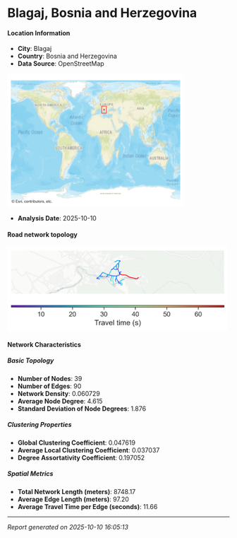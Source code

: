 # Blagaj, Bosnia and Herzegovina

#### Location Information

- **City**: Blagaj
- **Country**: Bosnia and Herzegovina
- **Data Source**: OpenStreetMap
<img src="Blagaj_location.png" alt="Blagaj Location Map" width="400" />

- **Analysis Date**: 2025-10-10

#### Road network topology

<img src="Blagaj_network_map.png" alt="Blagaj Road Network Map" width="500"/>

#### Network Characteristics

##### Basic Topology

- **Number of Nodes**: 39
- **Number of Edges**: 90
- **Network Density**: 0.060729
- **Average Node Degree**: 4.615
- **Standard Deviation of Node Degrees**: 1.876

##### Clustering Properties

- **Global Clustering Coefficient**: 0.047619
- **Average Local Clustering Coefficient**: 0.037037
- **Degree Assortativity Coefficient**: 0.197052

##### Spatial Metrics

- **Total Network Length (meters)**: 8748.17
- **Average Edge Length (meters)**: 97.20
- **Average Travel Time per Edge (seconds)**: 11.66

---
*Report generated on 2025-10-10 16:05:13*
